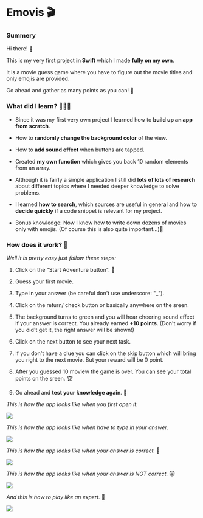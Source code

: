 # Emovis 🎬

### Summery

Hi there! 👋

This is my very first project **in Swift** which I made **fully on my own**.

It is a movie guess game where you have to figure out the movie titles and only emojis are provided. 

Go ahead and gather as many points as you can! 👀


### What did I learn? 👩🏻‍💻

- Since it was my first very own project I learned how to **build up an app from scratch**.

- How to **randomly change the background color** of the view.

- How to **add sound effect** when buttons are tapped.

- Created **my own function** which gives you back 10 random elements from an array.

- Although it is fairly a simple application I still did **lots of lots of research** about different topics where I needed deeper knowledge to solve problems. 

- I learned **how to search**, which sources are useful in general and how to **decide quickly** if a code snippet is relevant for my project. 

+ Bonus knowledge: Now I know how to write down dozens of movies only with emojis. (Of course this is also quite important...)🎉


### How does it work? 🧐

*Well it is pretty easy just follow these steps:*

1. Click on the "Start Adventure button". 🚀

2. Guess your first movie. 

3. Type in your answer (be careful don't use underscore: "_").

4. Click on the return/ check button or basically anywhere on the sreen.

5. The background turns to green and you will hear cheering sound effect if your answer is correct. You already earned **+10 points**. (Don't worry if you did't get it, the right answer will be shown!)

6. Click on the next button to see your next task.

7. If you don't have a clue you can click on the skip button which will bring you right to the next movie. But your reward will be 0 point. 

8. After you guessed 10 moview the game is over. You can see your total points on the sreen. 🏆

9. Go ahead and **test your knowledge again**. 🎯



*This is how the app looks like when you first open it.*

![](Images/Look1.png)

*This is how the app looks like when have to type in your answer.*


![](Images/Look4.png)


*This is how the app looks like when your answer is correct.* 👑

![](Images/Look2.png)


*This is how the app looks like when your answer is NOT correct.* 😿

![](Images/Look3.png)


*And this is how to play like an expert.* 💃

![](Images/Look5.png)



